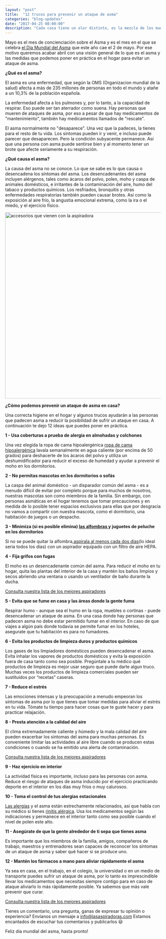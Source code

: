 ```yaml
---
layout: "post"
title:  "12 trucos para prevenir un ataque de asma"
categories: "blog-updates"
date: "2017-04-25 08:00:00"
description: "Cada casa tiene un olor distinto, es la mezcla de los muebles y el olor de los propios dueños lo que convierte una simple casa en un hogar. Pero cuando los olores molestos se instalan en nuestro lugar de descanso, pueden amenazar su comodidad y la paz interior."
---
```


Mayo es el mes de concienciación sobre el Asma y es el mes en el que se celebra [el Día Mundial del Asma](http://ginasthma.org/) que este año cae el 2 de mayo. Por ese motivo queremos acabar abril con una visión general de lo que es el asma y las medidas que podemos poner en práctica en el hogar para evitar un ataque de asma.

**¿Qué es el asma?**

El asma es una enfermedad, que según la OMS (Organizacion mundial de la salud) afecta a más de 235  millones de personas en todo el mundo y atañe a un 10,3% de la población española.

La enfermedad afecta a los pulmones y, por lo tanto, a la capacidad de respirar. Eso puede ser tan aterrador como suena. Hay personas que mueren de ataques de asma, por eso a pesar de que hay medicamentos de "mantenimiento", también hay medicamentos llamados de "rescate".

El asma normalmente no "desaparece". Una vez que la padeces, la tienes para el resto de tu vida. Los síntomas pueden ir y venir, e incluso puede parecer que desaparecen. Pero la condición subyacente permanece. Así que una persona con asma puede sentirse bien y al momento tener un brote que afecte seriamente a su respiración.

**¿Qué causa el asma?**

La causa del asma no se conoce. Lo que se sabe es lo que causa o desencadena los síntomas del asma.
Los desencadenantes del asma incluyen alérgenos, tales como ácaros del polvo, polen, moho y caspa de animales domésticos, e irritantes de la contaminación del aire, humo del tabaco y productos químicos. Los resfriados, bronquitis y otras enfermedades respiratorias también pueden causar brotes. Así como la exposición al aire frío, la angustia emocional extrema, como la ira o el miedo, y el ejercicio físico.

<div class="text-center">
  <img src="{{ site.url }}/assets/img/varias/infografia-dia-mundial-del-asma.png" width="600" height="auto" alt="accesorios que vienen con la aspiradora">
</div>

**¿Cómo podemos prevenir un ataque de asma en casa?**

Una correcta higiene en el hogar y algunos trucos ayudarán a las personas que padecen asma a reducir la posibilidad de sufrir un ataque en casa. A continuación te dejo 12 ideas que puedes poner en práctica.

**1 - Usa coberturas a prueba de alergia en almohadas y colchones**

Una vez elegida la ropa de cama hipoalergénica [ropa de cama hipoalergénica](http://amzn.to/2p0dxvj) lavala semanalmente en agua caliente (por encima de 50 grados) para deshacerte de los ácaros del polvo y utiliza un deshumidificador para reducir el exceso de humedad y ayudar a prevenir el moho en los dormitorios.

**2 - No permitas mascotas en los dormitorios o sofás**

La caspa del animal doméstico - un disparador común del asma - es a menudo difícil de evitar por completo porque para muchos de nosotros, nuestras mascotas son como miembros de la familia. Sin embargo, con personas asmáticas en el hogar tenemos que tomar precauciones y en medida de lo posible tener espacios exclusivos para ellas que por desgracia no vamos a compartir con nuestra mascota, como el dormitorio, una habitación de juegos o un despacho.

**3 - Minimiza (si es posible elimina) [las alfombras ](http://www.lasaspiradoras.com/blog-updates/2017/03/15/como-limpiar-las-alfombras-antes-de-guardarlas-para-el-a%C3%B1o-que-viene) y juguetes de peluche en los dormitorios**

Si no se puede quitar la alfombra,[aspirala al menos cada dos días](http://www.lasaspiradoras.com/blog-updates/2017/03/17/8-razones-por-las-que-aspirar-tu-casa-a-diario.htm)(lo ideal seria todos los días) con un aspirador equipado con un filtro de aire HEPA.

**4 - Fija grifos con fugas**

El moho es un desencadenante común del asma. Para reducir el moho en tu hogar, quita las plantas del interior de la casa y mantén los baños limpios y secos abriendo una ventana o usando un ventilador de baño durante la ducha.

<div class="text-center">
  <a class="alert hollow button" href="{{ site.url }}">Consulta nuestra lista de los mejores aspiradores</a>
</div>

**5 - Evita que se fume en casa y las áreas donde la gente fuma**

Respirar humo - aunque sea el humo en la ropa, muebles o cortinas - puede desencadenar un ataque de asma. En una casa donde hay personas que padecen asma no debe estar permitido fumar en el interior. En caso de que viajes a algún país donde todavia se permite fumar en los hoteles, asegurate que tu habitación es para no fumadores.

**6 - Evita los productos de limpieza duros y productos químicos**

Los gases de los limpiadores domésticos pueden desencadenar el asma. Evita inhalar los vapores de productos domésticos y evita la exposición fuera de casa tanto como sea posible. Pregúntale a tu médico qué productos de limpieza es mejor usar seguro que puede darte algun truco. Muchas veces los productos de limpieza comerciales pueden ser sustituidos por “recetas” caseras.

**7 - Reduce el estrés**

Las emociones intensas y la preocupación a menudo empeoran los síntomas de asma por lo que tienes que tomar medidas para aliviar el estrés en tu vida. Tómate tu tiempo para hacer cosas que te guste hacer y para practicar relajación.

**8 - Presta atención a la calidad del aire**

El clima extremadamente caliente y húmedo y la mala calidad del aire pueden exacerbar los síntomas del asma para muchas personas. Es conveniente limitar las actividades al aire libre cuando se producen estas condiciones o cuando se ha emitido una alerta de contaminación.

<div class="text-center">
  <a class="alert hollow button" href="{{ site.url }}">Consulta nuestra lista de los mejores aspiradores</a>
</div>

**9 - Haz ejercicio en interior**

La actividad física es importante, incluso para las personas con asma. Reduce el riesgo de ataques de asma inducido por el ejercicio practicando deporte en el interior en los días muy fríos o muy calurosos.

**10 - Toma el control de tus alergias estacionales**

 [Las alergias](http://www.lasaspiradoras.com/blog-updates/2017/03/10/como-cuidar-de-las-personas-alergicas-en-el-hogar.html)  y el asma están estrechamente relacionados, así que habla con su médico si tienes [rinitis alérgica](https://es.wikipedia.org/wiki/Rinitis_al%C3%A9rgic). Usa los medicamentos según las indicaciones y permanece en el interior tanto como sea posible cuando el nivel de polen este alto.

**11 - Asegúrate de que la gente alrededor de ti sepa que tienes asma**

Es importante que los miembros de la familia, amigos, compañeros de trabajo, maestros y entrenadores sean capaces de reconocer los síntomas de un ataque de asma y saber qué hacer si se produce uno.

**12 - Mantén los fármacos a mano para aliviar rápidamente el asma**

Ya sea en casa, en el trabajo, en el colegio, la universidad o en un medio de transporte puedes sufrir un ataque de asma, por lo tanto es imprescindible llevar los medicamentos que necesitas siempre contigo para en caso de ataque aliviarlo lo más rápidamente posible. Ya sabemos que más vale prevenir que curar.

<div class="text-center">
  <a class="alert hollow button" href="{{ site.url }}">Consulta nuestra lista de los mejores aspiradores</a>
</div>

Tienes un comentario, una pregunta, ganas de expresar tu opinión o experiencia? Envíanos un mensaje a info@lasaspiradoras.com
Estamos encantados de escuchar tus comentarios y publicarlos 😃

Feliz dia mundial del asma, hasta pronto!
